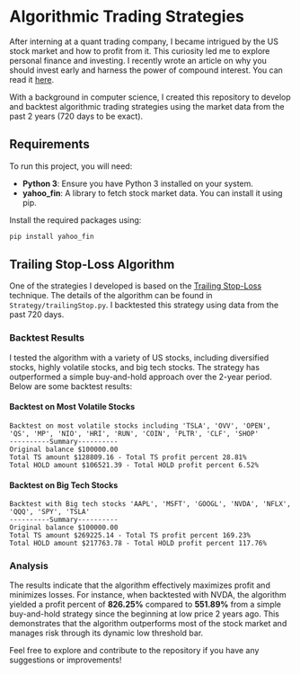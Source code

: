 # Algorithmic Trading Strategies

After interning at a quant trading company, I became intrigued by the US stock market and how to profit from it. This curiosity led me to explore personal finance and investing. I recently wrote an article on why you should invest early and harness the power of compound interest. You can read it [here](https://khznote.notion.site/Invest-early-the-power-of-compound-interest-3b5a087607c2416fadf653e370ad3223).

With a background in computer science, I created this repository to develop and backtest algorithmic trading strategies using the market data from the past 2 years (720 days to be exact).

## Requirements

To run this project, you will need:
- **Python 3**: Ensure you have Python 3 installed on your system.
- **yahoo_fin**: A library to fetch stock market data. You can install it using pip.

Install the required packages using:

```bash
pip install yahoo_fin
```

## Trailing Stop-Loss Algorithm

One of the strategies I developed is based on the [Trailing Stop-Loss](https://www.investopedia.com/articles/trading/08/trailing-stop-loss.asp) technique. The details of the algorithm can be found in `Strategy/trailingStop.py`. I backtested this strategy using data from the past 720 days.

### Backtest Results

I tested the algorithm with a variety of US stocks, including diversified stocks, highly volatile stocks, and big tech stocks. The strategy has outperformed a simple buy-and-hold approach over the 2-year period. Below are some backtest results:

#### Backtest on Most Volatile Stocks
```
Backtest on most volatile stocks including 'TSLA', 'OVV', 'OPEN', 'QS', 'MP', 'NIO', 'HRI', 'RUN', 'COIN', 'PLTR', 'CLF', 'SHOP'
----------Summary----------
Original balance $100000.00
Total TS amount $128809.16 - Total TS profit percent 28.81%
Total HOLD amount $106521.39 - Total HOLD profit percent 6.52%
```
#### Backtest on Big Tech Stocks
```
Backtest with Big tech stocks 'AAPL', 'MSFT', 'GOOGL', 'NVDA', 'NFLX', 'QQQ', 'SPY', 'TSLA'
----------Summary----------
Original balance $100000.00
Total TS amount $269225.14 - Total TS profit percent 169.23%
Total HOLD amount $217763.78 - Total HOLD profit percent 117.76%
```

### Analysis

The results indicate that the algorithm effectively maximizes profit and minimizes losses. For instance, when backtested with NVDA, the algorithm yielded a profit percent of **826.25%** compared to **551.89%** from a simple buy-and-hold strategy since the beginning at low price 2 years ago. This demonstrates that the algorithm outperforms most of the stock market and manages risk through its dynamic low threshold bar.

Feel free to explore and contribute to the repository if you have any suggestions or improvements!
